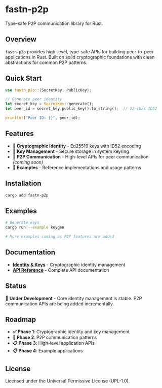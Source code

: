# fastn-p2p

Type-safe P2P communication library for Rust.

## Overview

`fastn-p2p` provides high-level, type-safe APIs for building peer-to-peer applications in Rust. Built on solid cryptographic foundations with clean abstractions for common P2P patterns.

## Quick Start

```rust
use fastn_p2p::{SecretKey, PublicKey};

// Generate peer identity
let secret_key = SecretKey::generate();
let peer_id = secret_key.public_key().to_string();  // 52-char ID52

println!("Peer ID: {}", peer_id);
```

## Features

- **🔐 Cryptographic Identity** - Ed25519 keys with ID52 encoding
- **🔧 Key Management** - Secure storage in system keyring
- **📡 P2P Communication** - High-level APIs for peer communication *(coming soon)*
- **📝 Examples** - Reference implementations and usage patterns

## Installation

```bash
cargo add fastn-p2p
```

## Examples

```bash
# Generate keys
cargo run --example keygen

# More examples coming as P2P features are added
```

## Documentation

- **[Identity & Keys](./docs/identity.md)** - Cryptographic identity management
- **[API Reference](https://docs.rs/fastn-p2p)** - Complete API documentation

## Status

🚧 **Under Development** - Core identity management is stable. P2P communication APIs are being added incrementally.

## Roadmap

- **✅ Phase 1**: Cryptographic identity and key management
- **🚧 Phase 2**: P2P communication patterns  
- **📋 Phase 3**: High-level application APIs
- **📋 Phase 4**: Example applications

## License

Licensed under the Universal Permissive License (UPL-1.0).